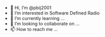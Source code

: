 - 👋 Hi, I’m @pbij2001
- 👀 I’m interested in Software Defined Radio
- 🌱 I’m currently learning ...
- 💞️ I’m looking to collaborate on ...
- 📫 How to reach me ...

<!---
pbij2001/pbij2001 is a ✨ special ✨ repository because its `README.md` (this file) appears on your GitHub profile.
You can click the Preview link to take a look at your changes.
--->
